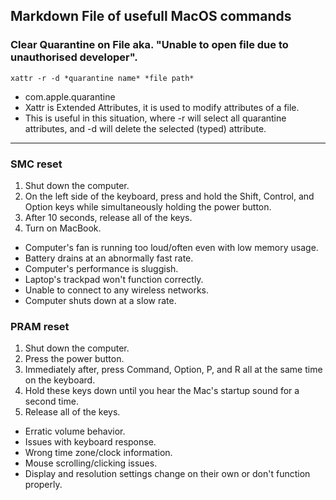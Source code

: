Markdown File of usefull MacOS commands
---

### Clear Quarantine on File aka. "Unable to open file due to unauthorised developer". 
```
xattr -r -d *quarantine name* *file path*
```
- com.apple.quarantine
- Xattr is Extended Attributes, it is used to modify attributes of a file.
- This is useful in this situation, where -r will select all quarantine attributes, and -d will delete the selected (typed) attribute. 
---

### SMC reset
1. Shut down the computer.
2. On the left side of the keyboard, press and hold the Shift, Control, and Option keys while simultaneously holding the power button.
3. After 10 seconds, release all of the keys.
4. Turn on MacBook.

- Computer's fan is running too loud/often even with low memory usage.
- Battery drains at an abnormally fast rate.
- Computer's performance is sluggish.
- Laptop's trackpad won't function correctly.
- Unable to connect to any wireless networks.
- Computer shuts down at a slow rate.

### PRAM reset
1. Shut down the computer.
2. Press the power button.
3. Immediately after, press Command, Option, P, and R all at the same time on the keyboard.
4. Hold these keys down until you hear the Mac's startup sound for a second time.
5. Release all of the keys.

- Erratic volume behavior.
- Issues with keyboard response.
- Wrong time zone/clock information.
- Mouse scrolling/clicking issues.
- Display and resolution settings change on their own or don't function properly.
